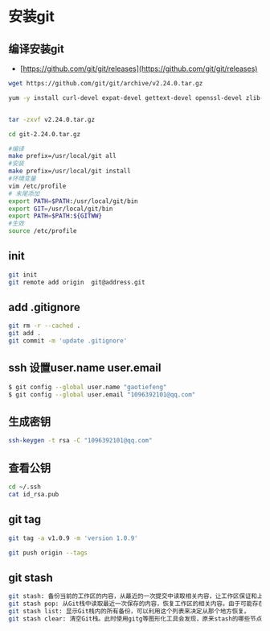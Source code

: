 # 安装git

## 编译安装git
- [https://github.com/git/git/releases](https://github.com/git/git/releases)


```bash
wget https://github.com/git/git/archive/v2.24.0.tar.gz

yum -y install curl-devel expat-devel gettext-devel openssl-devel zlib-devel gcc perl-ExtUtils-MakeMaker


tar -zxvf v2.24.0.tar.gz

cd git-2.24.0.tar.gz

#编译
make prefix=/usr/local/git all
#安装
make prefix=/usr/local/git install
#环境变量
vim /etc/profile
# 末尾添加
export PATH=$PATH:/usr/local/git/bin
export GIT=/usr/local/git/bin
export PATH=$PATH:${GITWW}
#生效
source /etc/profile
```


## init
```bash
git init 
git remote add origin  git@address.git
```
## add .gitignore
```bash
git rm -r --cached .
git add .
git commit -m 'update .gitignore'
```

## ssh 设置user.name user.email
```bash
$ git config --global user.name "gaotiefeng"
$ git config --global user.email "1096392101@qq.com"
```

## 生成密钥
```bash
ssh-keygen -t rsa -C "1096392101@qq.com"
```

## 查看公钥
```bash
cd ~/.ssh
cat id_rsa.pub 
```
## git tag
```bash
git tag -a v1.0.9 -m 'version 1.0.9' 

git push origin --tags
```

## git stash
```bash
git stash: 备份当前的工作区的内容，从最近的一次提交中读取相关内容，让工作区保证和上次提交的内容一致。同时，将当前的工作区内容保存到Git栈中。
git stash pop: 从Git栈中读取最近一次保存的内容，恢复工作区的相关内容。由于可能存在多个Stash的内容，所以用栈来管理，pop会从最近的一个stash中读取内容并恢复。
git stash list: 显示Git栈内的所有备份，可以利用这个列表来决定从那个地方恢复。
git stash clear: 清空Git栈。此时使用gitg等图形化工具会发现，原来stash的哪些节点都消失了。
```